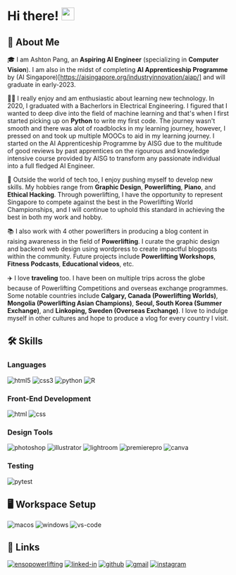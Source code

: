 # Hi there! <img src="https://media.giphy.com/media/hvRJCLFzcasrR4ia7z/giphy.gif" width="29px" height="29px">

## 🚀 About Me

🎓 I am Ashton Pang, an **Aspiring AI Engineer** (specializing in **Computer Vision**). I am also in the midst of completing **AI Apprenticeship Programme** by (AI Singapore)[https://aisingapore.org/industryinnovation/aiap/] and will graduate in early-2023.

👨‍💻 I really enjoy and am enthusiastic about learning new technology. In 2020, I graduated with a Bacherlors in Electrical Engineering. I figured that I wanted to deep dive into the field of machine learning and that's when I first started picking up on **Python** to write my first code. The journey wasn't smooth and there was alot of roadblocks in my learning journey, however, I pressed on and took up multiple MOOCs to aid in my learning journey. I started on the AI Apprenticeship Programme by AISG due to the multitude of good reviews by past apprentices on the rigourous and knowledge intensive course provided by AISG to transform any passionate individual into a full fledged AI Engineer.

🎸 Outside the world of tech too, I enjoy pushing myself to develop new skills. My hobbies range from **Graphic Design**, **Powerlifting**, **Piano**, and **Ethical Hacking**. Through powerlifting, I have the opportunity to represent Singapore to compete against the best in the Powerlifting World Championships, and I will continue to uphold this standard in achieving the best in both my work and hobby.

📚 I also work with 4 other powerlifters in producing a blog content in raising awareness in the field of **Powerlifting**. I curate the graphic design and backend web design using wordpress to create impactful blogposts within the community. Future projects include **Powerlifting Workshops**, **Fitness Podcasts**, **Educational videos**, etc.

✈️ I love **traveling** too. I have been on multiple trips across the globe because of Powerlifting Competitions and overseas exchange programmes. Some notable countries include **Calgary, Canada (Powerlifting Worlds)**, **Mongolia (Powerlifting Asian Champions)**, **Seoul, South Korea (Summer Exchange)**, and **Linkoping, Sweden (Overseas Exchange)**. I love to indulge myself in other cultures and hope to produce a vlog for every country I visit.

## 🛠️ Skills

### Languages

![html5](https://img.shields.io/badge/HTML5-E34F26?style=for-the-badge&logo=html5&logoColor=white)
![css3](https://img.shields.io/badge/CSS3-1572B6?style=for-the-badge&logo=css3&logoColor=white)
![python](https://img.shields.io/badge/Python-3776AB?style=for-the-badge&logo=python&logoColor=white)
![R](https://img.shields.io/badge/R-276DC3?style=for-the-badge&logo=r&logoColor=white)

### Front-End Development

![html](https://img.shields.io/badge/HTML5-E34F26?style=for-the-badge&logo=html5&logoColor=white)
![css](https://img.shields.io/badge/CSS3-1572B6?style=for-the-badge&logo=css3&logoColor=white)

### Design Tools

![photoshop](https://img.shields.io/badge/Adobe%20Photoshop-31A8FF?style=for-the-badge&logo=Adobe%20Photoshop&logoColor=black)
![illustrator](https://img.shields.io/badge/Adobe%20Illustrator-FF9A00?style=for-the-badge&logo=adobe%20illustrator&logoColor=white)
![lightroom](https://img.shields.io/badge/Adobe%20Lightroom-31A8FF?style=for-the-badge&logo=Adobe%20Lightroom&logoColor=white)
![premierepro](https://img.shields.io/badge/Adobe%20Premiere%20Pro-9999FF?style=for-the-badge&logo=Adobe%20Premiere%20Pro&logoColor=white)
![canva](https://img.shields.io/badge/canva-00C4CC?style=for-the-badge&logo=canva&logoColor=white)

### Testing

![pytest](https://img.shields.io/badge/Pytest-3776AB?style=for-the-badge&logo=python&logoColor=white)

## 🖥️ Workspace Setup

![macos](https://img.shields.io/badge/mac%20os-000000?style=for-the-badge&logo=apple&logoColor=white)
![windows](https://img.shields.io/badge/Windows_10-0078D6?style=for-the-badge&logo=windows&logoColor=white)
![vs-code](https://img.shields.io/badge/VS_Code-007ACC?style=for-the-badge&logo=Visual-Studio-Code&logoColor=white)

## 🔗 Links

[![ensopowerlifting](https://img.shields.io/badge/Wordpress-21759B?style=for-the-badge&logo=wordpress&logoColor=white)](https://ensopowerlifting.com/)
[![linked-in](https://img.shields.io/badge/Linked_In-0077B5?style=for-the-badge&logo=LinkedIn&logoColor=white)](https://www.linkedin.com/in/ashton-pang-3ba23314a/)
[![github](https://img.shields.io/badge/GitHub-000000?style=for-the-badge&logo=GitHub&logoColor=white)](https://github.com/ashtonpangxq)
[![gmail](https://img.shields.io/badge/Gmail-D14836?style=for-the-badge&logo=Gmail&logoColor=white)](mailto:https://github.com/ashtonpangxq)
[![instagram](https://img.shields.io/badge/Instagram-E4405F?style=for-the-badge&logo=instagram&logoColor=white)](https://www.instagram.com/symmetricpxq/)
